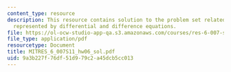 ```yaml
---
content_type: resource
description: This resource contains solution to the problem set related to systems
  represented by differential and difference equations.
file: https://ol-ocw-studio-app-qa.s3.amazonaws.com/courses/res-6-007-signals-and-systems-spring-2011/9a3b227f76df51d979c2a45dcb5cc013_MITRES_6_007S11_hw06_sol.pdf
file_type: application/pdf
resourcetype: Document
title: MITRES_6_007S11_hw06_sol.pdf
uid: 9a3b227f-76df-51d9-79c2-a45dcb5cc013
---
```

